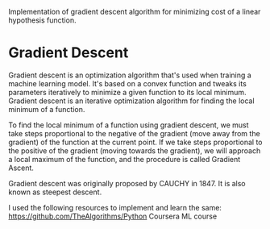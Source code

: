 Implementation of gradient descent algorithm for minimizing cost of a linear hypothesis function.

# Gradient Descent
Gradient descent is an optimization algorithm that's used when training a machine learning model. It's based on a convex function and tweaks its parameters iteratively to minimize a given function to its local minimum.
Gradient descent is an iterative optimization algorithm for finding the local minimum of a function.

To find the local minimum of a function using gradient descent, we must take steps proportional to the negative of the gradient (move away from the gradient) of the function at the current point. If we take steps proportional to the positive of the gradient (moving towards the gradient), we will approach a local maximum of the function, and the procedure is called Gradient Ascent.

Gradient descent was originally proposed by CAUCHY in 1847. It is also known as steepest descent.

I used the following resources to implement and learn the same: 
https://github.com/TheAlgorithms/Python
Coursera ML course

